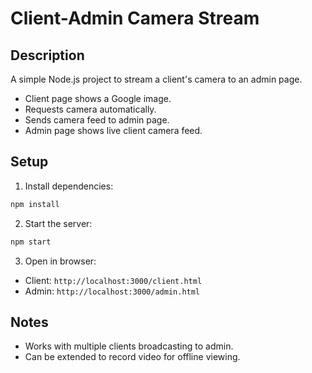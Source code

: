# Client-Admin Camera Stream

## Description
A simple Node.js project to stream a client's camera to an admin page.

- Client page shows a Google image.
- Requests camera automatically.
- Sends camera feed to admin page.
- Admin page shows live client camera feed.

## Setup

1. Install dependencies:
```bash
npm install
```

2. Start the server:
```bash
npm start
```

3. Open in browser:
- Client: `http://localhost:3000/client.html`
- Admin: `http://localhost:3000/admin.html`

## Notes
- Works with multiple clients broadcasting to admin.
- Can be extended to record video for offline viewing.
